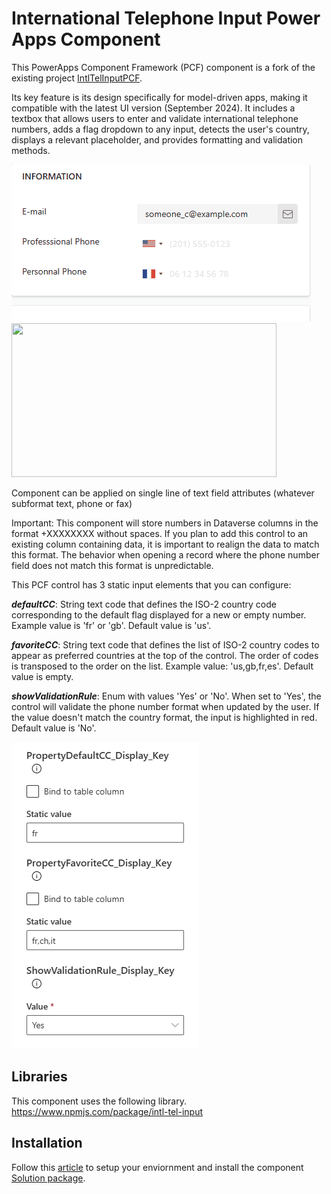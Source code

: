 # International Telephone Input Power Apps Component
This PowerApps Component Framework (PCF) component is a fork of the existing project  <a href="https://github.com/OGcanviz/IntlTelInputPCF">IntlTelInputPCF</a>. 

Its key feature is its design specifically for model-driven apps, making it compatible with the latest UI version (September 2024). It includes a textbox that allows users to enter and validate international telephone numbers, adds a flag dropdown to any input, detects the user's country, displays a relevant placeholder, and provides formatting and validation methods.


<img src="https://github.com/rafaelbatista6/IntlTelInputPCF/blob/master/images/IntlTelInput.gif">
<img src="https://raw.github.com/OGcanviz/IntlTelInputPCF/master/images/vanilla.png" width="424px" height="246px">







Component can be applied on single line of text field attributes (whatever subformat text, phone or fax)

Important: This component will store numbers in Dataverse columns in the format +XXXXXXXX without spaces. If you plan to add this control to an existing column containing data, it is important to realign the data to match this format. The behavior when opening a record where the phone number field does not match this format is unpredictable.


This PCF control has 3 static input elements that you can configure:

***defaultCC***: String text code that defines the ISO-2 country code corresponding to the default flag displayed for a new or empty number. Example value is 'fr' or 'gb'. Default value is 'us'.

***favoriteCC***: String text code that defines the list of ISO-2 country codes to appear as preferred countries at the top of the control. The order of codes is transposed to the order on the list. Example value: 'us,gb,fr,es'. Default value is empty.

***showValidationRule***: Enum with values 'Yes' or 'No'. When set to 'Yes', the control will validate the phone number format when updated by the user. If the value doesn't match the country format, the input is highlighted in red. Default value is 'No'.

<img src="https://github.com/rafaelbatista6/IntlTelInputPCF/blob/master/images/CaptureScreen.PNG">

## Libraries
This component uses the following library.
https://www.npmjs.com/package/intl-tel-input

## Installation
Follow this [article](https://docs.microsoft.com/en-us/powerapps/developer/component-framework/component-framework-for-canvas-apps) to setup your enviornment and install the component [Solution package](https://github.com/OGcanviz/IntlTelInputPCF/tree/master/releases).
